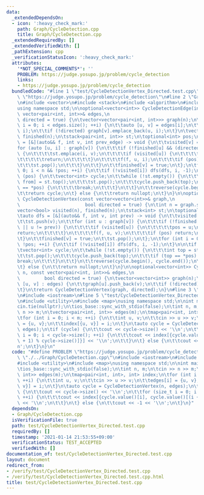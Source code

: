 ```yaml
---
data:
  _extendedDependsOn:
  - icon: ':heavy_check_mark:'
    path: Graph/CycleDetection.cpp
    title: Graph/CycleDetection.cpp
  _extendedRequiredBy: []
  _extendedVerifiedWith: []
  _pathExtension: cpp
  _verificationStatusIcon: ':heavy_check_mark:'
  attributes:
    '*NOT_SPECIAL_COMMENTS*': ''
    PROBLEM: https://judge.yosupo.jp/problem/cycle_detection
    links:
    - https://judge.yosupo.jp/problem/cycle_detection
  bundledCode: "#line 1 \"test/CycleDetectionVertex_Directed.test.cpp\"\n#define PROBLEM\
    \ \"https://judge.yosupo.jp/problem/cycle_detection\"\n#line 2 \"Graph/CycleDetection.cpp\"\
    \n#include <vector>\n#include <stack>\n#include <algorithm>\n#include <optional>\n\
    using namespace std;\n\noptional<vector<int>> CycleDetectionEdge(int n, const\
    \ vector<pair<int, int>>& edges,\n                                         bool\
    \ directed = true) {\n\tvector<vector<pair<int, int>>> graph(n);\n\tfor (size_t\
    \ i = 0; i < edges.size(); ++i) {\n\t\tauto [u, v] = edges[i];\n\t\tgraph[u].emplace_back(v,\
    \ i);\n\t\tif (!directed) graph[v].emplace_back(u, i);\n\t}\n\tvector<bool> visited(n),\
    \ finished(n);\n\tstack<pair<int, int>> st;\n\toptional<int> pos;\n\tauto dfs\
    \ = [&](auto&& f, int v, int prev_edge) -> void {\n\t\tvisited[v] = true;\n\t\t\
    for (auto [u, i] : graph[v]) {\n\t\t\tif (!finished[u] && (directed || i != prev_edge))\
    \ {\n\t\t\t\tst.emplace(i, v);\n\t\t\t\tif (visited[u]) {\n\t\t\t\t\tpos = u;\n\
    \t\t\t\t\treturn;\n\t\t\t\t}\n\t\t\t\tf(f, u, i);\n\t\t\t\tif (pos) return;\n\t\
    \t\t\tst.pop();\n\t\t\t}\n\t\t}\n\t\tfinished[v] = true;\n\t};\n\tfor (int i =\
    \ 0; i < n && !pos; ++i) {\n\t\tif (!visited[i]) dfs(dfs, i, -1);\n\t}\n\n\tif\
    \ (pos) {\n\t\tvector<int> cycle;\n\t\twhile (!st.empty()) {\n\t\t\tauto [top,\
    \ from] = st.top();\n\t\t\tst.pop();\n\t\t\tcycle.push_back(top);\n\t\t\tif (from\
    \ == *pos) {\n\t\t\t\tbreak;\n\t\t\t}\n\t\t}\n\t\treverse(cycle.begin(), cycle.end());\n\
    \t\treturn cycle;\n\t} else {\n\t\treturn nullopt;\n\t}\n}\n\noptional<vector<int>>\
    \ CycleDetectionVertex(const vector<vector<int>>& graph,\n                   \
    \                        bool directed = true) {\n\tint n = graph.size();\n\t\
    vector<bool> visited(n), finished(n);\n\tstack<int> st;\n\toptional<int> pos;\n\
    \tauto dfs = [&](auto&& f, int v, int prev) -> void {\n\t\tvisited[v] = true;\n\
    \t\tst.push(v);\n\t\tfor (int u : graph[v]) {\n\t\t\tif (!finished[u] && (directed\
    \ || u != prev)) {\n\t\t\t\tif (visited[u]) {\n\t\t\t\t\tpos = u;\n\t\t\t\t\t\
    return;\n\t\t\t\t}\n\t\t\t\tf(f, u, v);\n\t\t\t\tif (pos) return;\n\t\t\t}\n\t\
    \t}\n\t\tfinished[v] = true;\n\t\tst.pop();\n\t};\n\tfor (int i = 0; i < n &&\
    \ !pos; ++i) {\n\t\tif (!visited[i]) dfs(dfs, i, -1);\n\t}\n\n\tif (pos) {\n\t\
    \tvector<int> cycle;\n\t\twhile (!st.empty()) {\n\t\t\tint top = st.top();\n\t\
    \t\tst.pop();\n\t\t\tcycle.push_back(top);\n\t\t\tif (top == *pos) {\n\t\t\t\t\
    break;\n\t\t\t}\n\t\t}\n\t\treverse(cycle.begin(), cycle.end());\n\t\treturn cycle;\n\
    \t} else {\n\t\treturn nullopt;\n\t}\n}\n\noptional<vector<int>> CycleDetectionVertex(int\
    \ n, const vector<pair<int, int>>& edges,\n                                  \
    \         bool directed = true) {\n\tvector<vector<int>> graph(n);\n\tfor (auto\
    \ [u, v] : edges) {\n\t\tgraph[u].push_back(v);\n\t\tif (!directed) graph[v].push_back(u);\n\
    \t}\n\treturn CycleDetectionVertex(graph, directed);\n}\n#line 3 \"test/CycleDetectionVertex_Directed.test.cpp\"\
    \n#include <iostream>\n#line 5 \"test/CycleDetectionVertex_Directed.test.cpp\"\
    \n#include <utility>\n#include <map>\nusing namespace std;\n\nint main() {\n\t\
    cin.tie(nullptr);\n\tios_base::sync_with_stdio(false);\n\tint n, m;\n\tcin >>\
    \ n >> m;\n\tvector<pair<int, int>> edges(m);\n\tmap<pair<int, int>, int> index;\n\
    \tfor (int i = 0; i < m; ++i) {\n\t\tint u, v;\n\t\tcin >> u >> v;\n\t\tedges[i]\
    \ = {u, v};\n\t\tindex[{u, v}] = i;\n\t}\n\tauto cycle = CycleDetectionVertex(n,\
    \ edges);\n\tif (cycle) {\n\t\tcout << cycle->size() << '\\n';\n\t\tfor (size_t\
    \ i = 0; i < cycle->size(); ++i) {\n\t\t\tcout << index[{cycle.value()[i], cycle.value()[(i\
    \ + 1) % cycle->size()]}] << '\\n';\n\t\t}\n\t} else {\n\t\tcout << -1 << '\\\
    n';\n\t}\n}\n"
  code: "#define PROBLEM \"https://judge.yosupo.jp/problem/cycle_detection\"\n#include\
    \ \"./../Graph/CycleDetection.cpp\"\n#include <iostream>\n#include <vector>\n\
    #include <utility>\n#include <map>\nusing namespace std;\n\nint main() {\n\tcin.tie(nullptr);\n\
    \tios_base::sync_with_stdio(false);\n\tint n, m;\n\tcin >> n >> m;\n\tvector<pair<int,\
    \ int>> edges(m);\n\tmap<pair<int, int>, int> index;\n\tfor (int i = 0; i < m;\
    \ ++i) {\n\t\tint u, v;\n\t\tcin >> u >> v;\n\t\tedges[i] = {u, v};\n\t\tindex[{u,\
    \ v}] = i;\n\t}\n\tauto cycle = CycleDetectionVertex(n, edges);\n\tif (cycle)\
    \ {\n\t\tcout << cycle->size() << '\\n';\n\t\tfor (size_t i = 0; i < cycle->size();\
    \ ++i) {\n\t\t\tcout << index[{cycle.value()[i], cycle.value()[(i + 1) % cycle->size()]}]\
    \ << '\\n';\n\t\t}\n\t} else {\n\t\tcout << -1 << '\\n';\n\t}\n}"
  dependsOn:
  - Graph/CycleDetection.cpp
  isVerificationFile: true
  path: test/CycleDetectionVertex_Directed.test.cpp
  requiredBy: []
  timestamp: '2021-01-14 21:53:55+09:00'
  verificationStatus: TEST_ACCEPTED
  verifiedWith: []
documentation_of: test/CycleDetectionVertex_Directed.test.cpp
layout: document
redirect_from:
- /verify/test/CycleDetectionVertex_Directed.test.cpp
- /verify/test/CycleDetectionVertex_Directed.test.cpp.html
title: test/CycleDetectionVertex_Directed.test.cpp
---
```

